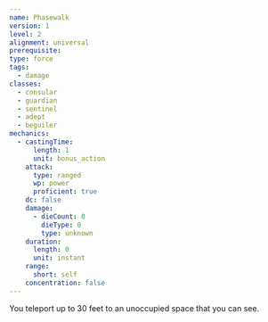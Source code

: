 ```yaml
---
name: Phasewalk
version: 1
level: 2
alignment: universal
prerequisite: 
type: force
tags:
  - damage
classes:
  - consular
  - guardian
  - sentinel
  - adept
  - beguiler
mechanics:
  - castingTime:
      length: 1
      unit: bonus_action
    attack:
      type: ranged
      wp: power
      proficient: true
    dc: false
    damage:
      - dieCount: 0
        dieType: 0
        type: unknown
    duration:
      length: 0
      unit: instant
    range:
      short: self
    concentration: false
---
```

You teleport up to 30 feet to an unoccupied space that you can see.
    